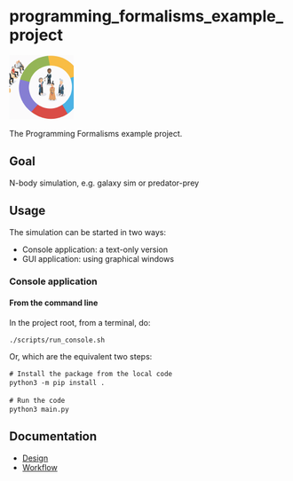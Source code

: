 # programming_formalisms_example_project

![](images/programming_formalisms_teacher_team_logo_116x116.png)

The Programming Formalisms example project.

## Goal

N-body simulation, e.g. galaxy sim or predator-prey

## Usage

The simulation can be started in two ways:

 * Console application: a text-only version
 * GUI application: using graphical windows

### Console application

#### From the command line

In the project root, from a terminal, do:

```
./scripts/run_console.sh
```

Or, which are the equivalent two steps:

```
# Install the package from the local code
python3 -m pip install .

# Run the code
python3 main.py
```

## Documentation

 * [Design](design/README.md)
 * [Workflow](workflow/README.md)


